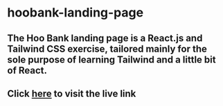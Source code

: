 # hoobank-landing-page
## The Hoo Bank landing page is a React.js and Tailwind CSS exercise, tailored mainly for the sole purpose of learning Tailwind and a little bit of React.   
## Click [here](https://mybankpage.netlify.app/) to visit the live link
